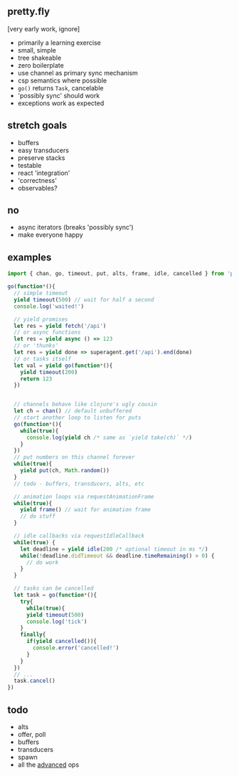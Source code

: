 pretty.fly
---

[very early work, ignore]

- primarily a learning exercise 
- small, simple 
- tree shakeable
- zero boilerplate 
- use channel as primary sync mechanism
- csp semantics where possible
- `go()` returns `Task`, cancelable 
- 'possibly sync' should work
- exceptions work as expected 

stretch goals
---

- buffers
- easy transducers 
- preserve stacks 
- testable 
- react 'integration'
- 'correctness'
- observables?

no
---

- async iterators (breaks 'possibly sync')
- make everyone happy

examples 
---
```jsx
import { chan, go, timeout, put, alts, frame, idle, cancelled } from 'pretty.fly'
```


```jsx
go(function*(){
  // simple timeout 
  yield timeout(500) // wait for half a second 
  console.log('waited!')

  // yield promises 
  let res = yield fetch('/api')
  // or async functions
  let res = yield async () => 123
  // or 'thunks'
  let res = yield done => superagent.get('/api').end(done)
  // or tasks itself 
  let val = yield go(function*(){
    yield timeout(200)
    return 123
  })


  // channels behave like clojure's ugly cousin
  let ch = chan() // default unbuffered 
  // start another loop to listen for puts
  go(function*(){
    while(true){
      console.log(yield ch /* same as `yield take(ch)` */)  
    }    
  })
  // put numbers on this channel forever
  while(true){
    yield put(ch, Math.random())
  }  
  // todo - buffers, transducers, alts, etc 

  // animation loops via requestAnimationFrame
  while(true){
    yield frame() // wait for animation frame
    // do stuff
  }

  // idle callbacks via requestIdleCallback
  while(true) {
    let deadline = yield idle(200 /* optional timeout in ms */)
    while(!deadline.didTimeout && deadline.timeRemaining() > 0) {
      // do work
    }
  }

  // tasks can be cancelled 
  let task = go(function*(){
    try{
      while(true){
      yield timeout(500)
      console.log('tick')      
    }
    finally{
      if(yield cancelled()){
        console.error('cancelled!')
      }
    }   
  })
  // ...
  task.cancel()
})
```

todo
---
- alts 
- offer, poll
- buffers
- transducers 
- spawn
- all the [advanced](https://github.com/ubolonton/js-csp/blob/master/doc/advanced.md) ops


